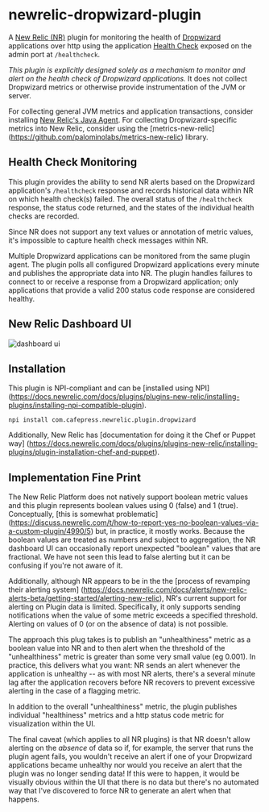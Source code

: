 # newrelic-dropwizard-plugin
A [New Relic (NR)](http://newrelic.com/) plugin for monitoring the health of [Dropwizard](http://dropwizard.io/)
applications over http using the application [Health Check](http://dropwizard.io/manual/core.html#health-checks) exposed 
on the admin port at `/healthcheck`.

*This plugin is explicitly designed solely as a mechanism to monitor and alert on the health check of Dropwizard 
applications.*  It does not collect Dropwizard metrics or otherwise provide instrumentation of the JVM or server.

For collecting general JVM metrics and application transactions, consider installing 
[New Relic's Java Agent](https://docs.newrelic.com/docs/agents/java-agent/getting-started/new-relic-java). For collecting 
Dropwizard-specific metrics into New Relic, consider using the [metrics-new-relic]
(https://github.com/palominolabs/metrics-new-relic) library.

## Health Check Monitoring

This plugin provides the ability to send NR alerts based on the Dropwizard application's `/healthcheck` response and 
records historical data within NR on which health check(s) failed.  The overall status of the `/healthcheck` response, 
the status code returned, and the states of the individual health checks are recorded.

Since NR does not support any text values or annotation of metric values, it's impossible to capture health check
messages within NR.

Multiple Dropwizard applications can be monitored from the same plugin agent.  The plugin polls all configured Dropwizard 
applications every minute and publishes the appropriate data into NR.  The plugin handles failures to connect to or 
receive a response from a Dropwizard application; only applications that provide a valid 200 status code response are
considered healthy.

## New Relic Dashboard UI

![dashboard ui](http://cafepressdev.github.io/newrelic-dropwizard-plugin/images/nr-dashboard-ui.png)

## Installation

This plugin is NPI-compliant and can be [installed using NPI]
(https://docs.newrelic.com/docs/plugins/plugins-new-relic/installing-plugins/installing-npi-compatible-plugin).

`npi install com.cafepress.newrelic.plugin.dropwizard`

Additionally, New Relic has [documentation for doing it the Chef or Puppet way]
(https://docs.newrelic.com/docs/plugins/plugins-new-relic/installing-plugins/plugin-installation-chef-and-puppet).

## Implementation Fine Print

The New Relic Platform does not natively support boolean metric values and this plugin represents boolean values using 
0 (false) and 1 (true).  Conceptually, [this is somewhat problematic]
(https://discuss.newrelic.com/t/how-to-report-yes-no-boolean-values-via-a-custom-plugin/4990/5) but, in practice, it 
mostly works.  Because the boolean values are treated as numbers and subject to aggregation, the NR dashboard UI can 
occasionally report unexpected "boolean" values that are fractional.  We have not seen this lead to false alerting but 
it can be confusing if you're not aware of it.

Additionally, although NR appears to be in the the [process of revamping their alerting system]
(https://docs.newrelic.com/docs/alerts/new-relic-alerts-beta/getting-started/alerting-new-relic), NR's 
current support for alerting on Plugin data is limited.  Specifically, it only supports sending notifications when the 
value of some metric exceeds a specified threshold.  Alerting on values of 0 (or on the absence of data) is not possible.

The approach this plug takes is to publish an "unhealthiness" metric as a boolean value into NR and to then alert when 
the threshold of the "unhealthiness" metric is greater than some very small value (eg 0.001).  In practice, this 
delivers what you want: NR sends an alert whenever the application is unhealthy -- as with most NR alerts, there's a
several minute lag after the application recovers before NR recovers to prevent excessive alerting in the case of a
flagging metric.

In addition to the overall "unhealthiness" metric, the plugin publishes individual "healthiness" metrics and a http status 
code metric for visualization within the UI.

The final caveat (which applies to all NR plugins) is that NR doesn't allow alerting on the *absence* of data so if, for 
example, the server that runs the plugin agent fails, you wouldn't receive an alert if one of your Dropwizard applications 
became unhealthy nor would you receive an alert that the plugin was no longer sending data!  If this were to happen, 
it would be visually obvious within the UI that there is no data but there's no automated way that I've discovered to 
force NR to generate an alert when that happens.

